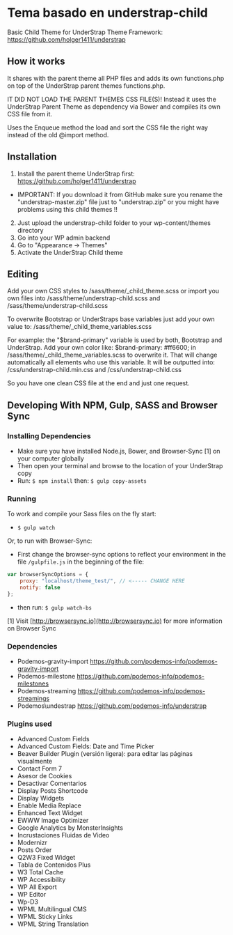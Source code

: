 # Tema basado en understrap-child
Basic Child Theme for UnderStrap Theme Framework: https://github.com/holger1411/understrap

## How it works
It shares with the parent theme all PHP files and adds its own functions.php on top of the UnderStrap parent themes functions.php.

IT DID NOT LOAD THE PARENT THEMES CSS FILE(S)!
Instead it uses the UnderStrap Parent Theme as dependency via Bower and compiles its own CSS file from it.

Uses the Enqueue method the load and sort the CSS file the right way instead of the old @import method.

## Installation
1. Install the parent theme UnderStrap first: https://github.com/holger1411/understrap
- IMPORTANT: If you download it from GitHub make sure you rename the "understrap-master.zip" file just to "understrap.zip" or you might have problems using this child themes !!

2. Just upload the understrap-child folder to your wp-content/themes directory
3. Go into your WP admin backend 
4. Go to "Appearance -> Themes"
5. Activate the UnderStrap Child theme

## Editing
Add your own CSS styles to /sass/theme/_child_theme.scss
or import you own files into /sass/theme/understrap-child.scss and /sass/theme/understrap-child.scss

To overwrite Bootstrap or UnderStraps base variables just add your own value to:
/sass/theme/_child_theme_variables.scss

For example:
the "$brand-primary" variable is used by both, Bootstrap and UnderStrap.
Add your own color like:
$brand-primary: #ff6600;
in /sass/theme/_child_theme_variables.scss to overwrite it.
That will change automatically all elements who use this variable.
It will be outputted into:
/css/understrap-child.min.css
and
/css/understrap-child.css

So you have one clean CSS file at the end and just one request.

## Developing With NPM, Gulp, SASS and Browser Sync

### Installing Dependencies
- Make sure you have installed Node.js, Bower, and Browser-Sync [1] on your computer globally
- Then open your terminal and browse to the location of your UnderStrap copy
- Run: `$ npm install` then: `$ gulp copy-assets`

### Running
To work and compile your Sass files on the fly start:

- `$ gulp watch`

Or, to run with Browser-Sync:

- First change the browser-sync options to reflect your environment in the file `/gulpfile.js` in the beginning of the file:
```javascript
var browserSyncOptions = {
    proxy: "localhost/theme_test/", // <----- CHANGE HERE
    notify: false
};
```
- then run: `$ gulp watch-bs`

[1] Visit [http://browsersync.io](http://browsersync.io) for more information on Browser Sync

### Dependencies

- Podemos-gravity-import https://github.com/podemos-info/podemos-gravity-import
- Podemos-milestone https://github.com/podemos-info/podemos-milestones
- Podemos-streaming https://github.com/podemos-info/podemos-streamings
- Podemos\undestrap https://github.com/podemos-info/understrap

### Plugins used

- Advanced Custom Fields
- Advanced Custom Fields: Date and Time Picker
- Beaver Builder Plugin (versión ligera): para editar las páginas visualmente
- Contact Form 7
- Asesor de Cookies
- Desactivar Comentarios
- Display Posts Shortcode
- Display Widgets
- Enable Media Replace
- Enhanced Text Widget
- EWWW Image Optimizer
- Google Analytics by MonsterInsights
- Incrustaciones Fluidas de Video
- Modernizr
- Posts Order
- Q2W3 Fixed Widget
- Tabla de Contenidos Plus
- W3 Total Cache
- WP Accessibility
- WP All Export
- WP Editor
- Wp-D3
- WPML Multilingual CMS
- WPML Sticky Links
- WPML String Translation
